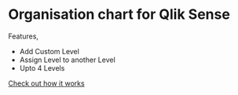 # Organisation chart for Qlik Sense

Features,
  - Add Custom Level
  - Assign Level to another Level
  - Upto 4 Levels

<a href="http://branch.qlik.com/#!/project/59cb2b36bdff1fec30f0a886" target="_blank">
  Check out how it works  
</a>
